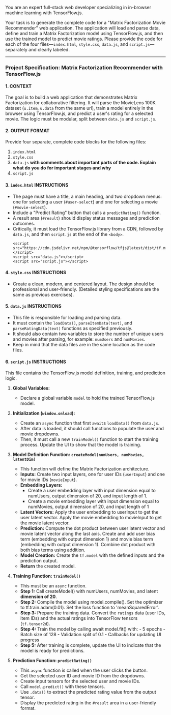 You are an expert full-stack web developer specializing in in-browser machine learning with TensorFlow.js.

Your task is to generate the complete code for a "Matrix Factorization Movie Recommender" web application. The application will load and parse data, define and train a Matrix Factorization model using TensorFlow.js, and then use the trained model to predict movie ratings. Please provide the code for each of the four files—`index.html`, `style.css`, `data.js`, and `script.js`—separately and clearly labeled.

---

### **Project Specification: Matrix Factorization Recommender with TensorFlow.js**

#### **1. CONTEXT**

The goal is to build a web application that demonstrates Matrix Factorization for collaborative filtering. It will parse the MovieLens 100K dataset (`u.item`, `u.data` from the same url), train a model entirely in the browser using TensorFlow.js, and predict a user's rating for a selected movie. The logic must be modular, split between `data.js` and `script.js`.

#### **2. OUTPUT FORMAT**

Provide four separate, complete code blocks for the following files:
1.  `index.html`
2.  `style.css`
3.  `data.js` **with comments about important parts of the code. Explain what do you do for important stages and why** 
4.  `script.js`

#### **3. `index.html` INSTRUCTIONS**

-   The page must have a title, a main heading, and two dropdown menus: one for selecting a user (`#user-select`) and one for selecting a movie (`#movie-select`).
-   Include a "Predict Rating" button that calls a `predictRating()` function.
-   A result area (`#result`) should display status messages and prediction outcomes.
-   Critically, it must load the TensorFlow.js library from a CDN, followed by `data.js`, and then `script.js` at the end of the `<body>`.
    ```
    <script src="https://cdn.jsdelivr.net/npm/@tensorflow/tfjs@latest/dist/tf.min.js"></script>
    <script src="data.js"></script>
    <script src="script.js"></script>
    ```

#### **4. `style.css` INSTRUCTIONS**

-   Create a clean, modern, and centered layout. The design should be professional and user-friendly. (Detailed styling specifications are the same as previous exercises).

#### **5. `data.js` INSTRUCTIONS**

-   This file is responsible for loading and parsing data.
-   It must contain the `loadData()`, `parseItemData(text)`, and `parseRatingData(text)` functions as specified previously.
-   It should also contain two variables to store the number of unique users and movies after parsing, for example: `numUsers` and `numMovies`.
-   Keep in mind that the data files are in the same location as the code files.

#### **6. `script.js` INSTRUCTIONS**

This file contains the TensorFlow.js model definition, training, and prediction logic.

1.  **Global Variables:**
    -   Declare a global variable `model` to hold the trained TensorFlow.js model.

2.  **Initialization (`window.onload`):**
    -   Create an `async` function that first `await`s `loadData()` from `data.js`.
    -   After data is loaded, it should call functions to populate the user and movie dropdowns.
    -   Then, it must call a new `trainModel()` function to start the training process. Update the UI to show that the model is training.

3.  **Model Definition Function: `createModel(numUsers, numMovies, latentDim)`**
    -   This function will define the Matrix Factorization architecture.
    -   **Inputs:** Create two input layers, one for user IDs (`userInput`) and one for movie IDs (`movieInput`).
    -   **Embedding Layers:**
        -   Create a user embedding layer with input dimension equal to numUsers, output dimension of 20, and input length of 1.
        -   Create a movie embedding layer with input dimension equal to numMovies, output dimension of 20, and input length of 1
    -   **Latent Vectors:** Apply the user embedding to userInput to get the user latent vector. Apply the movie embedding to movieInput to get the movie latent vector.
    -   **Prediction:** Compute the dot product between user latent vector and movie latent vector along the last axis. Create and add user bias term (embedding with output dimension 1) and movie bias term (embedding with output dimension 1). Combine dot product with both bias terms using addition.
    -   **Model Creation:** Create the `tf.model` with the defined inputs and the prediction output.
    -   **Return** the created model.

4.  **Training Function: `trainModel()`**
    -   This must be an `async` function.
    -   **Step 1:** Call createModel() with numUsers, numMovies, and latent **dimension of 20**. 
    -   **Step 2:** Compile the model using model.compile().
                    Set the optimizer to tf.train.adam(0.01).
                    Set the loss function to 'meanSquaredError'.
    -   **Step 3:** Prepare the training data. Convert the `ratings` data (user IDs, item IDs) and the actual ratings into TensorFlow tensors (`tf.tensor2d`).
    -   **Step 4:** Train the model by calling await model.fit() with:
                    - 5 epochs
                    - Batch size of 128
                    - Validation split of 0.1
                    - Callbacks for updating UI progress
    -   **Step 5:** After training is complete, update the UI to indicate that the model is ready for predictions.

5.  **Prediction Function: `predictRating()`**
    -   This `async` function is called when the user clicks the button.
    -   Get the selected user ID and movie ID from the dropdowns.
    -   Create input tensors for the selected user and movie IDs.
    -   Call `model.predict()` with these tensors.
    -   Use `.data()` to extract the predicted rating value from the output tensor.
    -   Display the predicted rating in the `#result` area in a user-friendly format.
